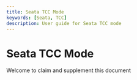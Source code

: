 ```yaml
---
title: Seata TCC Mode
keywords: [Seata, TCC]
description: User guide for Seata TCC mode
---
```


# Seata TCC Mode

Welcome to claim and supplement this document